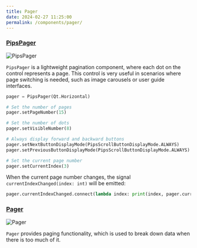 ```yaml
---
title: Pager
date: 2024-02-27 11:25:00
permalink: /components/pager/
---
```


### [PipsPager](https://pyqt-fluent-widgets.readthedocs.io/en/latest/autoapi/qfluentwidgets/components/widgets/pips_pager/index.html#qfluentwidgets.components.widgets.pips_pager.PipsPager)

![PipsPager](/img/components/pager/PipsPager.png)

`PipsPager` is a lightweight pagination component, where each dot on the control represents a page. This control is very useful in scenarios where page switching is needed, such as image carousels or user guide interfaces.

```python
pager = PipsPager(Qt.Horizontal)

# Set the number of pages
pager.setPageNumber(15)

# Set the number of dots
pager.setVisibleNumber(8)

# Always display forward and backward buttons
pager.setNextButtonDisplayMode(PipsScrollButtonDisplayMode.ALWAYS)
pager.setPreviousButtonDisplayMode(PipsScrollButtonDisplayMode.ALWAYS)

# Set the current page number
pager.setCurrentIndex(3)
```

When the current page number changes, the signal `currentIndexChanged(index: int)` will be emitted:
```python
pager.currentIndexChanged.connect(lambda index: print(index, pager.currentIndex()))
```

### [Pager](https://qfluentwidgets.com/price)

![Pager](/img/components/pager/Pager.png)

`Pager` provides paging functionality, which is used to break down data when there is too much of it.